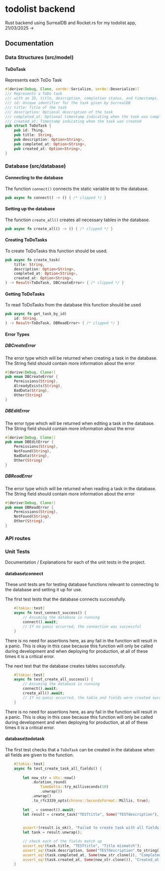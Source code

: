 # todolist backend

 Rust backend using SurrealDB and Rocket.rs for my todolist app, 21/03/2025 ->

## Documentation

### Data Structures (src/model)

#### ToDoTask

Represents each ToDo Task

```rust
#[derive(Debug, Clone, serde::Serialize, serde::Deserialize)]
/// Represents a ToDo task
/// with an ID, title, description, completion status, and timestamps.
/// id: Unique identifier for the task given by SurrealDB
/// title: Title of the task
/// description: Optional description of the task
/// completed_at: Optional timestamp indicating when the task was completed, if is None then the task is assumed to be uncompleted
/// created_at: Timestamp indicating when the task was created
pub struct ToDoTask {
    pub id: Thing,
    pub title: String,
    pub description: Option<String>,
    pub completed_at: Option<String>,
    pub created_at: Option<String>,
}
```

### Database (src/database)

#### Connecting to the database

The function `connect()` connects the static variable `DB` to the database.

```rust
pub async fn connect() -> () { /* clipped */ }
```

#### Setting up the database

The function `create_all()` creates all necessary tables in the database.

```rust
pub async fn create_all() -> () { /* clipped */ }
```

#### Creating ToDoTasks

To create ToDoTasks this function should be used.

```rust
pub async fn create_task(
    title: String,
    description: Option<String>,
    completed_at: Option<String>,
    created_at: Option<String>,
) -> Result<ToDoTask, DBCreateError> { /* clipped */ }
```

#### Getting ToDoTasks

To read ToDoTasks from the database this function should be used

```rust
pub async fn get_task_by_id(
    id: String,
) -> Result<ToDoTask, DBReadError> { /* clipped */ } 
```

#### Error Types

##### DBCreateError

The error type which will be returned when creating a task in the database.
The String field should contain more information about the error

```rust
#[derive(Debug, Clone)]
pub enum DBCreateError {
    Permissions(String),
    AlreadyExists(String),
    BadData(String),
    Other(String)
}

```

##### DBEditError

The error type which will be returned when editing a task in the database.
The String field should contain more information about the error

```rust
#[derive(Debug, Clone)]
pub enum DBEditError {
    Permissions(String),
    NotFound(String),
    BadData(String),
    Other(String)
}
```

##### DBReadError

The error type which will be returned when reading a task in the database.
The String field should contain more information about the error

```rust
#[derive(Debug, Clone)]
pub enum DBReadError {
    Permissions(String),
    NotFound(String),
    Other(String),
}

```

### API routes

### Unit Tests

Documentation / Explanations for each of the unit tests in the project.

#### database\connect

These unit tests are for testing database functions relevant to connecting to the database and setting it up for use.

The first test tests that the database connects successfully.

```rust
    #[tokio::test]
    async fn test_connect_success() {
        // Assuming the database is running
        connect().await;
        // If no panic occurred, the connection was successful
    }
```

There is no need for assertions here, as any fail in the function will result in a panic. This is okay in this case because this function will only be called during development and when deploying for production, at all of these times it is a critical error.

The next test that the database creates tables successfully.

```rust
    #[tokio::test]
    async fn test_create_all_success() {
        // Assuming the database is running
        connect().await;
        create_all().await;
        // If no panic occurred, the table and fields were created successfully
    }
```

There is no need for assertions here, as any fail in the function will result in a panic. This is okay in this case because this function will only be called during development and when deploying for production, at all of these times it is a critical error.

#### database\todotask

The first test checks that a `ToDoTask` can be created in the database when all fields are given to the function.

```rust
    #[tokio::test]
    async fn test_create_task_all_fields() {
        
        let now_str = Utc::now()
            .duration_round(
                TimeDelta::try_milliseconds(10)
                .unwrap())
            .unwrap()
            .to_rfc3339_opts(chrono::SecondsFormat::Millis, true);
        
        let _ = connect().await;
        let result = create_task("TESTtitle", Some("TESTdescription"), Some(&now_str), Some(&now_str)).await;
        

        assert!(result.is_ok(), "Failed to create task with all fields: {:?}", result.err());
        let task = result.unwrap();

        // check each of the fields match up
        assert_eq!(task.title, "TESTtitle", "Title mismatch");
        assert_eq!(task.description, Some("TESTdescription".to_string()), "Description mismatch");
        assert_eq!(task.completed_at, Some(now_str.clone()), "Completed_at mismatch");
        assert_eq!(task.created_at, Some(now_str.clone()), "Created_at mismatch");
    }
```

